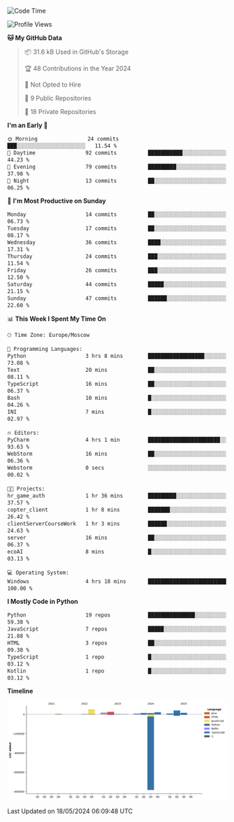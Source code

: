 <!--START_SECTION:waka-->
![Code Time](http://img.shields.io/badge/Code%20Time-328%20hrs%2016%20mins-blue)

![Profile Views](http://img.shields.io/badge/Profile%20Views-0-blue)

**🐱 My GitHub Data** 

> 📦 31.6 kB Used in GitHub's Storage 
 > 
> 🏆 48 Contributions in the Year 2024
 > 
> 🚫 Not Opted to Hire
 > 
> 📜 9 Public Repositories 
 > 
> 🔑 18 Private Repositories 
 > 
**I'm an Early 🐤** 

```text
🌞 Morning                24 commits          ███░░░░░░░░░░░░░░░░░░░░░░   11.54 % 
🌆 Daytime                92 commits          ███████████░░░░░░░░░░░░░░   44.23 % 
🌃 Evening                79 commits          █████████░░░░░░░░░░░░░░░░   37.98 % 
🌙 Night                  13 commits          ██░░░░░░░░░░░░░░░░░░░░░░░   06.25 % 
```
📅 **I'm Most Productive on Sunday** 

```text
Monday                   14 commits          ██░░░░░░░░░░░░░░░░░░░░░░░   06.73 % 
Tuesday                  17 commits          ██░░░░░░░░░░░░░░░░░░░░░░░   08.17 % 
Wednesday                36 commits          ████░░░░░░░░░░░░░░░░░░░░░   17.31 % 
Thursday                 24 commits          ███░░░░░░░░░░░░░░░░░░░░░░   11.54 % 
Friday                   26 commits          ███░░░░░░░░░░░░░░░░░░░░░░   12.50 % 
Saturday                 44 commits          █████░░░░░░░░░░░░░░░░░░░░   21.15 % 
Sunday                   47 commits          ██████░░░░░░░░░░░░░░░░░░░   22.60 % 
```


📊 **This Week I Spent My Time On** 

```text
🕑︎ Time Zone: Europe/Moscow

💬 Programming Languages: 
Python                   3 hrs 8 mins        ██████████████████░░░░░░░   73.08 % 
Text                     20 mins             ██░░░░░░░░░░░░░░░░░░░░░░░   08.11 % 
TypeScript               16 mins             ██░░░░░░░░░░░░░░░░░░░░░░░   06.37 % 
Bash                     10 mins             █░░░░░░░░░░░░░░░░░░░░░░░░   04.26 % 
INI                      7 mins              █░░░░░░░░░░░░░░░░░░░░░░░░   02.97 % 

🔥 Editors: 
PyCharm                  4 hrs 1 min         ███████████████████████░░   93.63 % 
WebStorm                 16 mins             ██░░░░░░░░░░░░░░░░░░░░░░░   06.36 % 
Webstorm                 0 secs              ░░░░░░░░░░░░░░░░░░░░░░░░░   00.02 % 

🐱‍💻 Projects: 
hr_game_auth             1 hr 36 mins        █████████░░░░░░░░░░░░░░░░   37.57 % 
copter_client            1 hr 8 mins         ███████░░░░░░░░░░░░░░░░░░   26.42 % 
clientServerCourseWork   1 hr 3 mins         ██████░░░░░░░░░░░░░░░░░░░   24.63 % 
server                   16 mins             ██░░░░░░░░░░░░░░░░░░░░░░░   06.37 % 
ecoAI                    8 mins              █░░░░░░░░░░░░░░░░░░░░░░░░   03.13 % 

💻 Operating System: 
Windows                  4 hrs 18 mins       █████████████████████████   100.00 % 
```

**I Mostly Code in Python** 

```text
Python                   19 repos            ███████████████░░░░░░░░░░   59.38 % 
JavaScript               7 repos             █████░░░░░░░░░░░░░░░░░░░░   21.88 % 
HTML                     3 repos             ██░░░░░░░░░░░░░░░░░░░░░░░   09.38 % 
TypeScript               1 repo              █░░░░░░░░░░░░░░░░░░░░░░░░   03.12 % 
Kotlin                   1 repo              █░░░░░░░░░░░░░░░░░░░░░░░░   03.12 % 
```



**Timeline**

![Lines of Code chart](https://raw.githubusercontent.com/adlemx/adlemx/main/assets/bar_graph.png)


 Last Updated on 18/05/2024 06:09:48 UTC
<!--END_SECTION:waka-->
